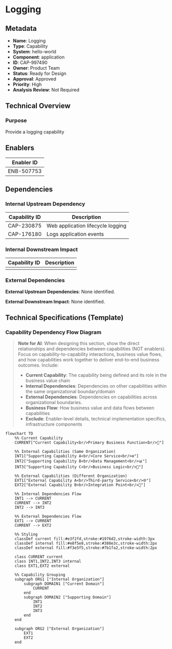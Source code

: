 # Logging

## Metadata

- **Name**: Logging
- **Type**: Capability
- **System**: hello-world
- **Component**: application
- **ID**: CAP-997490
- **Owner**: Product Team
- **Status**: Ready for Design
- **Approval**: Approved
- **Priority**: High
- **Analysis Review**: Not Required

## Technical Overview
### Purpose
Provide a logging capability

## Enablers

| Enabler ID |
|------------|
| ENB-507753 |

## Dependencies

### Internal Upstream Dependency

| Capability ID | Description |
|---------------|-------------|
| CAP-230875 | Web application lifecycle logging |
| CAP-176180 | Logs application events |

### Internal Downstream Impact

| Capability ID | Description |
|---------------|-------------|
| | |

### External Dependencies

**External Upstream Dependencies**: None identified.

**External Downstream Impact**: None identified.

## Technical Specifications (Template)

### Capability Dependency Flow Diagram
> **Note for AI**: When designing this section, show the direct relationships and dependencies between capabilities (NOT enablers). Focus on capability-to-capability interactions, business value flows, and how capabilities work together to deliver end-to-end business outcomes. Include:
> - **Current Capability**: The capability being defined and its role in the business value chain
> - **Internal Dependencies**: Dependencies on other capabilities within the same organizational boundary/domain
> - **External Dependencies**: Dependencies on capabilities across organizational boundaries.
> - **Business Flow**: How business value and data flows between capabilities
> - **Exclude**: Enabler-level details, technical implementation specifics, infrastructure components

```mermaid
flowchart TD
    %% Current Capability
    CURRENT["Current Capability<br/>Primary Business Function<br/>🎯"]
    
    %% Internal Capabilities (Same Organization)
    INT1["Supporting Capability A<br/>Core Service<br/>⚙️"]
    INT2["Supporting Capability B<br/>Data Management<br/>📊"]
    INT3["Supporting Capability C<br/>Business Logic<br/>🔧"]
    
    %% External Capabilities (Different Organization)
    EXT1["External Capability A<br/>Third-party Service<br/>🌐"]
    EXT2["External Capability B<br/>Integration Point<br/>🔗"]
    
    %% Internal Dependencies Flow
    INT1 --> CURRENT
    CURRENT --> INT2
    INT2 --> INT3
    
    %% External Dependencies Flow
    EXT1 --> CURRENT
    CURRENT --> EXT2
    
    %% Styling
    classDef current fill:#e3f2fd,stroke:#1976d2,stroke-width:3px
    classDef internal fill:#e8f5e8,stroke:#388e3c,stroke-width:2px
    classDef external fill:#f3e5f5,stroke:#7b1fa2,stroke-width:2px
    
    class CURRENT current
    class INT1,INT2,INT3 internal
    class EXT1,EXT2 external
    
    %% Capability Grouping
    subgraph ORG1 ["Internal Organization"]
        subgraph DOMAIN1 ["Current Domain"]
            CURRENT
        end
        subgraph DOMAIN2 ["Supporting Domain"]
            INT1
            INT2
            INT3
        end
    end
    
    subgraph ORG2 ["External Organization"]
        EXT1
        EXT2
    end
```

